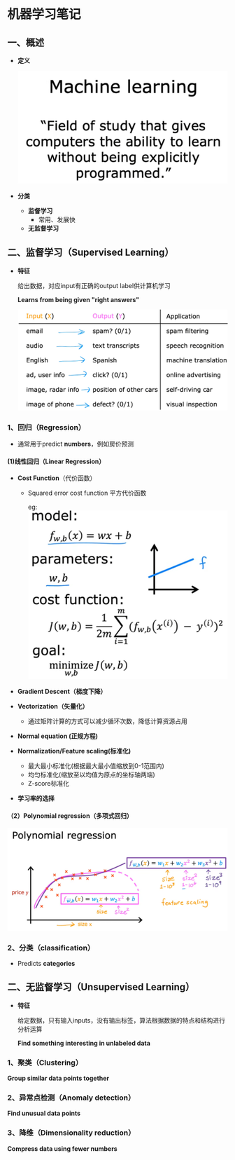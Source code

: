 # 机器学习笔记

## 一、概述

- **定义** 

  ![image-20240428172456802](https://raw.githubusercontent.com/djz47/test/main/test/202404281724888.png)

- **分类**
  - **监督学习** 
    - 常用、发展快
  - **无监督学习**

## 二、监督学习（Supervised Learning）

- **特征**

  给出数据，对应input有正确的output label供计算机学习

  **Learns from being given "right answers"**

  ![image-20240428191148765](https://raw.githubusercontent.com/djz47/test/main/test/202404281911874.png)

 

### 1、回归（Regression）

- 通常用于predict **numbers**，例如房价预测

#### (1)线性回归（Linear Regression）

- **Cost Function**（代价函数）

  - Squared error cost function 平方代价函数

    eg:![image-20240428212942444](https://raw.githubusercontent.com/djz47/test/main/test/202404282129532.png)

- **Gradient Descent（梯度下降）**

- **Vectorization（矢量化）**

  - 通过矩阵计算的方式可以减少循环次数，降低计算资源占用

- **Normal equation (正规方程)**

- **Normalization/Feature scaling(标准化)**
  
  - 最大最小标准化(根据最大最小值缩放到0-1范围内)
  - 均匀标准化(缩放至以均值为原点的坐标轴两端)
  - Z-score标准化

- **学习率的选择**

#### （2）Polynomial regression（多项式回归）

![](https://raw.githubusercontent.com/djz47/test/main/test/202404301518998.png)



### 2、分类（classification）

- Predicts **categories**



## 二、无监督学习（Unsupervised Learning）

- **特征**

  给定数据，只有输入inputs，没有输出标签，算法根据数据的特点和结构进行分析运算

  **Find something interesting in unlabeled data**

### 1、聚类（Clustering）

**Group similar data points together**

### 2、异常点检测（Anomaly detection）

**Find unusual data points**

### 3、降维（Dimensionality reduction）

**Compress data using fewer numbers**



